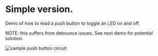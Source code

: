 # Simple version.

Demo of how to read a push button to toggle an LED on and off.

NOTE: this suffers from debounce issues. See next demo for potential solution.

![sample push button circuit](pushbutton-circuit.png)
